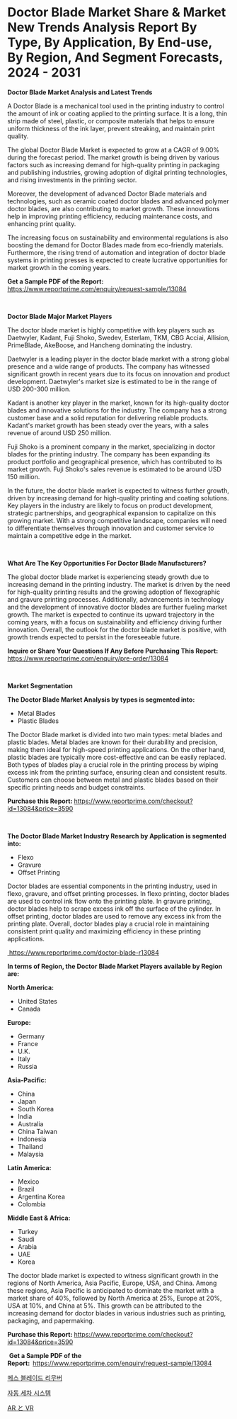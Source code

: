 <p><h1>Doctor Blade Market Share & Market New Trends Analysis Report By Type, By Application, By End-use, By Region, And Segment Forecasts, 2024 - 2031</h1></p><p><strong>Doctor Blade Market Analysis and Latest Trends</strong></p>
<p><p>A Doctor Blade is a mechanical tool used in the printing industry to control the amount of ink or coating applied to the printing surface. It is a long, thin strip made of steel, plastic, or composite materials that helps to ensure uniform thickness of the ink layer, prevent streaking, and maintain print quality.</p><p>The global Doctor Blade Market is expected to grow at a CAGR of 9.00% during the forecast period. The market growth is being driven by various factors such as increasing demand for high-quality printing in packaging and publishing industries, growing adoption of digital printing technologies, and rising investments in the printing sector.</p><p>Moreover, the development of advanced Doctor Blade materials and technologies, such as ceramic coated doctor blades and advanced polymer doctor blades, are also contributing to market growth. These innovations help in improving printing efficiency, reducing maintenance costs, and enhancing print quality.</p><p>The increasing focus on sustainability and environmental regulations is also boosting the demand for Doctor Blades made from eco-friendly materials. Furthermore, the rising trend of automation and integration of doctor blade systems in printing presses is expected to create lucrative opportunities for market growth in the coming years.</p></p>
<p><strong>Get a Sample PDF of the Report:&nbsp;</strong> <a href="https://www.reportprime.com/enquiry/request-sample/13084">https://www.reportprime.com/enquiry/request-sample/13084</a></p>
<p>&nbsp;</p>
<p><strong>Doctor Blade Major Market Players</strong></p>
<p><p>The doctor blade market is highly competitive with key players such as Daetwyler, Kadant, Fuji Shoko, Swedev, Esterlam, TKM, CBG Acciai, Allision, PrimeBlade, AkeBoose, and Hancheng dominating the industry. </p><p>Daetwyler is a leading player in the doctor blade market with a strong global presence and a wide range of products. The company has witnessed significant growth in recent years due to its focus on innovation and product development. Daetwyler's market size is estimated to be in the range of USD 200-300 million.</p><p>Kadant is another key player in the market, known for its high-quality doctor blades and innovative solutions for the industry. The company has a strong customer base and a solid reputation for delivering reliable products. Kadant's market growth has been steady over the years, with a sales revenue of around USD 250 million.</p><p>Fuji Shoko is a prominent company in the market, specializing in doctor blades for the printing industry. The company has been expanding its product portfolio and geographical presence, which has contributed to its market growth. Fuji Shoko's sales revenue is estimated to be around USD 150 million.</p><p>In the future, the doctor blade market is expected to witness further growth, driven by increasing demand for high-quality printing and coating solutions. Key players in the industry are likely to focus on product development, strategic partnerships, and geographical expansion to capitalize on this growing market. With a strong competitive landscape, companies will need to differentiate themselves through innovation and customer service to maintain a competitive edge in the market.</p></p>
<p>&nbsp;</p>
<p><strong>What Are The Key Opportunities For Doctor Blade Manufacturers?</strong></p>
<p><p>The global doctor blade market is experiencing steady growth due to increasing demand in the printing industry. The market is driven by the need for high-quality printing results and the growing adoption of flexographic and gravure printing processes. Additionally, advancements in technology and the development of innovative doctor blades are further fueling market growth. The market is expected to continue its upward trajectory in the coming years, with a focus on sustainability and efficiency driving further innovation. Overall, the outlook for the doctor blade market is positive, with growth trends expected to persist in the foreseeable future.</p></p>
<p><strong>Inquire or Share Your Questions If Any Before Purchasing This Report:</strong> <a href="https://www.reportprime.com/enquiry/pre-order/13084">https://www.reportprime.com/enquiry/pre-order/13084</a></p>
<p>&nbsp;</p>
<p><strong>Market Segmentation</strong></p>
<p><strong>The Doctor Blade Market Analysis by types is segmented into:</strong></p>
<p><ul><li>Metal Blades</li><li>Plastic Blades</li></ul></p>
<p><p>The Doctor Blade market is divided into two main types: metal blades and plastic blades. Metal blades are known for their durability and precision, making them ideal for high-speed printing applications. On the other hand, plastic blades are typically more cost-effective and can be easily replaced. Both types of blades play a crucial role in the printing process by wiping excess ink from the printing surface, ensuring clean and consistent results. Customers can choose between metal and plastic blades based on their specific printing needs and budget constraints.</p></p>
<p><strong>Purchase this Report:&nbsp;</strong><a href="https://www.reportprime.com/checkout?id=13084&price=3590">https://www.reportprime.com/checkout?id=13084&price=3590</a></p>
<p>&nbsp;</p>
<p><strong>The Doctor Blade Market Industry Research by Application is segmented into:</strong></p>
<p><ul><li>Flexo</li><li>Gravure</li><li>Offset Printing</li></ul></p>
<p><p>Doctor blades are essential components in the printing industry, used in flexo, gravure, and offset printing processes. In flexo printing, doctor blades are used to control ink flow onto the printing plate. In gravure printing, doctor blades help to scrape excess ink off the surface of the cylinder. In offset printing, doctor blades are used to remove any excess ink from the printing plate. Overall, doctor blades play a crucial role in maintaining consistent print quality and maximizing efficiency in these printing applications.</p></p>
<p><a href="https://www.reportprime.com/doctor-blade-r13084">&nbsp;https://www.reportprime.com/doctor-blade-r13084</a></p>
<p><strong>In terms of Region, the Doctor Blade Market Players available by Region are:</strong></p>
<p>
    <p> <strong> North America: </strong>
        <ul>
            <li>United States</li>
            <li>Canada</li>
        </ul>
        </p> 
    <p> <strong> Europe: </strong>
        <ul>
            <li>Germany</li>
            <li>France</li>
            <li>U.K.</li>
            <li>Italy</li>
            <li>Russia</li>
        </ul>
        </p> 
    <p> <strong> Asia-Pacific: </strong>
        <ul>
            <li>China</li>
            <li>Japan</li>
            <li>South Korea</li>
            <li>India</li>
            <li>Australia</li>
            <li>China Taiwan</li>
            <li>Indonesia</li>
            <li>Thailand</li>
            <li>Malaysia</li>
        </ul>
        </p> 
    <p> <strong> Latin America: </strong>
        <ul>
            <li>Mexico</li>
            <li>Brazil</li>
            <li>Argentina Korea</li>
            <li>Colombia</li>
        </ul>
        </p> 
    <p> <strong> Middle East & Africa: </strong>
        <ul>
            <li>Turkey</li>
            <li>Saudi</li>
            <li>Arabia</li>
            <li>UAE</li>
            <li>Korea</li>
        </ul>
    </p>
    </p>
<p><p>The doctor blade market is expected to witness significant growth in the regions of North America, Asia Pacific, Europe, USA, and China. Among these regions, Asia Pacific is anticipated to dominate the market with a market share of 40%, followed by North America at 25%, Europe at 20%, USA at 10%, and China at 5%. This growth can be attributed to the increasing demand for doctor blades in various industries such as printing, packaging, and papermaking.</p></p>
<p><strong>Purchase this Report: </strong><a href="https://www.reportprime.com/checkout?id=13084&price=3590">https://www.reportprime.com/checkout?id=13084&price=3590</a></p>
<p>&nbsp;<strong>Get a Sample PDF of the Report:&nbsp;&nbsp;</strong><a href="https://www.reportprime.com/enquiry/request-sample/13084">https://www.reportprime.com/enquiry/request-sample/13084</a></p>
<p><strong></strong></p>
<p><p><a href="https://github.com/WilburKihn5676/Market-Research-Report-List-1/blob/main/907760519291.md">메스 블레이드 리무버</a></p><p><a href="https://github.com/wallacBahrtyinger567686/Market-Research-Report-List-1/blob/main/955516419292.md">자동 세차 시스템</a></p><p><a href="https://github.com/EthanMorar2011/Market-Research-Report-List-1/blob/main/705604320818.md">AR と VR</a></p></p>